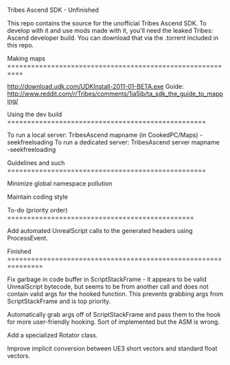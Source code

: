 Tribes Ascend SDK - Unfinished

This repo contains the source for the unofficial Tribes Ascend SDK.
To develop with it and use mods made with it,  you'll need the leaked
Tribes: Ascend developer build. You can download that via the .torrent
included in this repo.

Making maps ==========================================================

http://download.udk.com/UDKInstall-2011-01-BETA.exe
Guide: http://www.reddit.com/r/Tribes/comments/1ia5jb/ta_sdk_the_guide_to_mapping/


Using the dev build ==================================================

To run a local server: TribesAscend mapname (in CookedPC/Maps) -seekfreeloading
To run a dedicated server: TribesAscend server mapname -seekfreeloading


Guidelines and such ==================================================

Minimize global namespace pollution

Maintain coding style


To-do (priority order) ===============================================

Add automated UnrealScript calls to the generated headers using ProcessEvent.


Finished ===============================================================

Fix garbage in code buffer in ScriptStackFrame - it appears to be valid
UnrealScript bytecode, but seems to be from another call and does not
contain valid args for the hooked function. This prevents grabbing args
from ScriptStackFrame and is top priority.

Automatically grab args off of ScriptStackFrame and pass them to the hook
for more user-friendly hooking. Sort of implemented but the ASM is wrong.

Add a specialized Rotator class.

Improve implicit conversion between UE3 short vectors and standard float vectors.